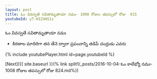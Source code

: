 ```yaml
---
layout: post
title: ఓం వివస్వతే సవితామృతాయా నమః- 1008 రోజుల తపస్సులో రోజు  815
youtubeId: yT-H1Z4HS1s
---
```

 
 
 ఓం వివస్వతే సవితామృతాయా నమః  
 
 -  కిరణాల మాదిరిగా తన తేనె ద్వారా ప్రపంచాన్ని తడిపే చంద్రుడు ఎవరు 
 
  
 
  
 
 
 
 
 
 


{% include youtubePlayer.html id=page.youtubeId %}
 
[Next]({{ site.baseurl }}{% link  split1/_posts/2016-10-04-ఓం కాలేభ్యో నమః- 1008 రోజుల తపస్సులో రోజు  824.md%})
 
